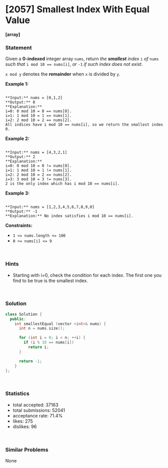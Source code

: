 # [2057] Smallest Index With Equal Value

**[array]**

### Statement

Given a **0-indexed** integer array `nums`, return *the **smallest** index* `i` *of* `nums` *such that* `i mod 10 == nums[i]`*, or* `-1` *if such index does not exist*.

`x mod y` denotes the **remainder** when `x` is divided by `y`.


**Example 1:**

```

**Input:** nums = [0,1,2]
**Output:** 0
**Explanation:** 
i=0: 0 mod 10 = 0 == nums[0].
i=1: 1 mod 10 = 1 == nums[1].
i=2: 2 mod 10 = 2 == nums[2].
All indices have i mod 10 == nums[i], so we return the smallest index 0.

```

**Example 2:**

```

**Input:** nums = [4,3,2,1]
**Output:** 2
**Explanation:** 
i=0: 0 mod 10 = 0 != nums[0].
i=1: 1 mod 10 = 1 != nums[1].
i=2: 2 mod 10 = 2 == nums[2].
i=3: 3 mod 10 = 3 != nums[3].
2 is the only index which has i mod 10 == nums[i].

```

**Example 3:**

```

**Input:** nums = [1,2,3,4,5,6,7,8,9,0]
**Output:** -1
**Explanation:** No index satisfies i mod 10 == nums[i].

```

**Constraints:**
* `1 <= nums.length <= 100`
* `0 <= nums[i] <= 9`


<br>

### Hints

- Starting with i=0, check the condition for each index. The first one you find to be true is the smallest index.

<br>

### Solution

```cpp
class Solution {
  public:
    int smallestEqual (vector <int>& nums) {
      int n = nums.size();

      for (int i = 0; i < n; ++i) {
        if (i % 10 == nums[i])
          return i;
      }

      return -1;
    }
};
```

<br>

### Statistics

- total accepted: 37163
- total submissions: 52041
- acceptance rate: 71.4%
- likes: 275
- dislikes: 96

<br>

### Similar Problems

None
